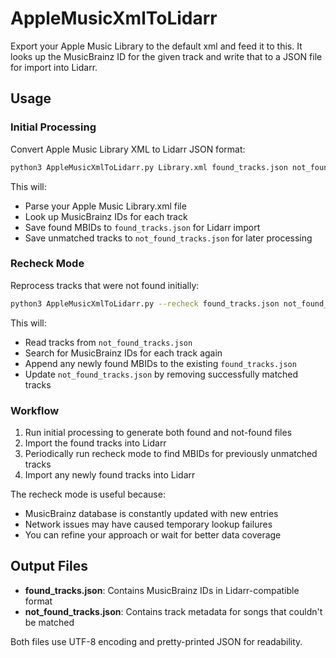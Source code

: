 # AppleMusicXmlToLidarr

Export your Apple Music Library to the default xml and feed it to this. It looks up the MusicBrainz ID for the given track and write that to a JSON file for import into Lidarr.

## Usage

### Initial Processing
Convert Apple Music Library XML to Lidarr JSON format:

```bash
python3 AppleMusicXmlToLidarr.py Library.xml found_tracks.json not_found_tracks.json
```

This will:
- Parse your Apple Music Library.xml file
- Look up MusicBrainz IDs for each track
- Save found MBIDs to `found_tracks.json` for Lidarr import
- Save unmatched tracks to `not_found_tracks.json` for later processing

### Recheck Mode
Reprocess tracks that were not found initially:

```bash
python3 AppleMusicXmlToLidarr.py --recheck found_tracks.json not_found_tracks.json
```

This will:
- Read tracks from `not_found_tracks.json`
- Search for MusicBrainz IDs for each track again
- Append any newly found MBIDs to the existing `found_tracks.json`
- Update `not_found_tracks.json` by removing successfully matched tracks

### Workflow

1. Run initial processing to generate both found and not-found files
2. Import the found tracks into Lidarr
3. Periodically run recheck mode to find MBIDs for previously unmatched tracks
4. Import any newly found tracks into Lidarr

The recheck mode is useful because:
- MusicBrainz database is constantly updated with new entries
- Network issues may have caused temporary lookup failures
- You can refine your approach or wait for better data coverage

## Output Files

- **found_tracks.json**: Contains MusicBrainz IDs in Lidarr-compatible format
- **not_found_tracks.json**: Contains track metadata for songs that couldn't be matched

Both files use UTF-8 encoding and pretty-printed JSON for readability.
